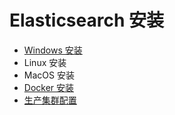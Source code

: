# Elasticsearch 安装

- [Windows 安装](Windows/README.md)
- Linux 安装
- MacOS 安装
- [Docker 安装](Docker/README.md)
- [生产集群配置](Prod/README.md)

